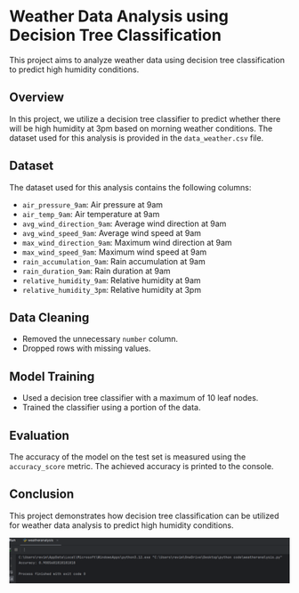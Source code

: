 # Weather Data Analysis using Decision Tree Classification

This project aims to analyze weather data using decision tree classification to predict high humidity conditions.

## Overview

In this project, we utilize a decision tree classifier to predict whether there will be high humidity at 3pm based on morning weather conditions. The dataset used for this analysis is provided in the `data_weather.csv` file.


## Dataset

The dataset used for this analysis contains the following columns:

- `air_pressure_9am`: Air pressure at 9am
- `air_temp_9am`: Air temperature at 9am
- `avg_wind_direction_9am`: Average wind direction at 9am
- `avg_wind_speed_9am`: Average wind speed at 9am
- `max_wind_direction_9am`: Maximum wind direction at 9am
- `max_wind_speed_9am`: Maximum wind speed at 9am
- `rain_accumulation_9am`: Rain accumulation at 9am
- `rain_duration_9am`: Rain duration at 9am
- `relative_humidity_9am`: Relative humidity at 9am
- `relative_humidity_3pm`: Relative humidity at 3pm

## Data Cleaning

- Removed the unnecessary `number` column.
- Dropped rows with missing values.
## Model Training

- Used a decision tree classifier with a maximum of 10 leaf nodes.
- Trained the classifier using a portion of the data.

## Evaluation

The accuracy of the model on the test set is measured using the `accuracy_score` metric. The achieved accuracy is printed to the console.

## Conclusion

This project demonstrates how decision tree classification can be utilized for weather data analysis to predict high humidity conditions.


![Project_Output](https://github.com/SurekhaChaudhary13/Data_Science_Projects/blob/main/Pycharm_Project/Weather_Analysis/weatheranalysis.png)
